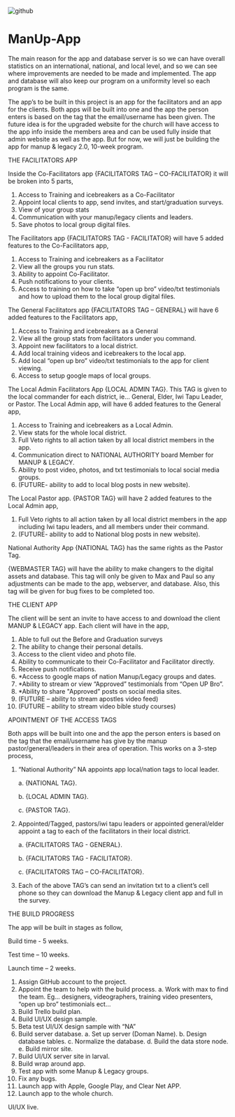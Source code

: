 ![github](https://user-images.githubusercontent.com/119977793/227475424-a1bbbabe-0ff1-4be5-acdf-e87edb517532.jpg)


# ManUp-App

The main reason for the app and database server is so we can have overall statistics on an international, national, and local level, and so we can see where improvements are needed to be made and implemented. The app and database will also keep our program on a uniformity level so each program is the same. 

The app’s to be built in this project is an app for the facilitators and an app for the clients.  Both apps will be built into one and the app the person enters is based on the tag that the email/username has been given. The future idea is for the upgraded website for the church will have access to the app info inside the members area and can be used fully inside that admin website as well as the app.  But for now, we will just be building the app for manup & legacy 2.0, 10-week program.

THE FACILITATORS APP

Inside the Co-Facilitators app {FACILITATORS TAG – CO-FACILITATOR} it will be broken into 5 parts,

1.	Access to Training and icebreakers as a Co-Facilitator
2.	Appoint local clients to app, send invites, and start/graduation surveys.
3.	View of your group stats
4.	Communication with your manup/legacy clients and leaders.
5.	Save photos to local group digital files.

The Facilitators app {FACILITATORS TAG - FACILITATOR} will have 5 added features to the Co-Facilitators app,

1.	Access to Training and icebreakers as a Facilitator
2.	View all the groups you run stats.
3.	Ability to appoint Co-Facilitator.
4.	Push notifications to your clients.
5.	Access to training on how to take “open up bro” video/txt testimonials and how to upload them to the local group digital files.

The General Facilitators app {FACILITATORS TAG – GENERAL} will have 6 added features to the Facilitators app,

1.	Access to Training and icebreakers as a General
2.	View all the group stats from facilitators under you command.
3.	Appoint new facilitators to a local district.
4.	Add local training videos and icebreakers to the local app.
5.	Add local “open up bro” video/txt testimonials to the app for client viewing.
6.	Access to setup google maps of local groups.

The Local Admin Facilitators App {LOCAL ADMIN TAG}.  This TAG is given to the local commander for each district, ie… General, Elder, Iwi Tapu Leader, or Pastor. The Local Admin app, will have 6 added features to the General app,

1.	Access to Training and icebreakers as a Local Admin.
2.	View stats for the whole local district.
3.	Full Veto rights to all action taken by all local district members in the app.
4.	Communication direct to NATIONAL AUTHORITY board Member for MANUP & LEGACY.
5.	Ability to post video, photos, and txt testimonials to local social media groups.
6.	(FUTURE- ability to add to local blog posts in new website).

The Local Pastor app. {PASTOR TAG} will have 2 added features to the Local Admin app,

1.	Full Veto rights to all action taken by all local district members in the app including Iwi tapu leaders, and all members under their command.
2.	(FUTURE- ability to add to National blog posts in new website).

National Authority App {NATIONAL TAG} has the same rights as the Pastor Tag.

{WEBMASTER TAG} will have the ability to make changers to the digital assets and database.  This tag will only be given to Max and Paul so any adjustments can be made to the app, webserver, and database. Also, this tag will be given for bug fixes to be completed too.


THE CLIENT APP

The client will be sent an invite to have access to and download the client MANUP & LEGACY app.  Each client will have in the app,

1.	Able to full out the Before and Graduation surveys 
2.	The ability to change their personal details.
3.	Access to the client video and photo file.
4.	Ability to communicate to their Co-Facilitator and Facilitator directly.
5.	Receive push notifications.
6.	*Access to google maps of nation Manup/Legacy groups and dates.
7.	*Ability to stream or view “Approved” testimonials from “Open UP Bro”.
8.	*Ability to share "Approved” posts on social media sites.
9.	(FUTURE – ability to stream apostles video feed)
10.	(FUTURE – ability to stream video bible study courses)

APOINTMENT OF THE ACCESS TAGS

Both apps will be built into one and the app the person enters is based on the tag that the email/username has give by the manup pastor/general/leaders in their area of operation.  This works on a 3-step process,

1.	“National Authority” NA appoints app local/nation tags to local leader.

      a.	{NATIONAL TAG}.
      
      b.	{LOCAL ADMIN TAG}.
      
      c.	{PASTOR TAG}.

2.	Appointed/Tagged, pastors/iwi tapu leaders or appointed general/elder appoint a tag to each of the facilitators in their local district.

      a.	{FACILITATORS TAG - GENERAL}.
      
      b.	{FACILITATORS TAG - FACILITATOR}.
      
      c.	{FACILITATORS TAG – CO-FACILITATOR}.

3.	Each of the above TAG’s can send an invitation txt to a client’s cell phone so they can download the Manup & Legacy client app and full in the survey. 


THE BUILD PROGRESS

The app will be built in stages as follow,

Build time 	- 5 weeks.

Test time 	– 10 weeks.

Launch time	– 2 weeks.

1.	Assign GitHub account to the project.
2.	Appoint the team to help with the build process.
a.	Work with max to find the team. Eg… designers, videographers, training video presenters, “open up bro” testimonials ect…
3.	Build Trello build plan.
4.	Build UI/UX design sample.
5.	Beta test UI/UX design sample with “NA”
6.	Build server database.
a.	Set up server (Doman Name).
b.	Design database tables.
c.	Normalize the database.
d.	Build the data store node.
e.	Build mirror site.
7.	Build UI/UX server site in larval.
8.	Build wrap around app.
9.	Test app with some Manup & Legacy groups.
10.	Fix any bugs.
11.	Launch app with Apple, Google Play, and Clear Net APP.
12.	Launch app to the whole church.

UI/UX live.




